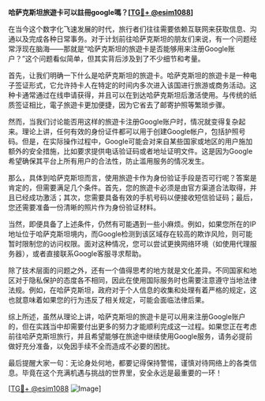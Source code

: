 **哈萨克斯坦旅遊卡可以註冊google嗎？[[TG💪+ @esim1088](https://t.me/s/esim1088)]**

在当今这个数字化飞速发展的时代，旅行者们往往需要依赖互联网来获取信息、沟通以及完成各种日常事务。对于计划前往哈萨克斯坦的朋友们来说，有一个问题经常浮现在脑海——那就是“哈萨克斯坦的旅遊卡是否能够用来注册Google账户？”这个问题看似简单，但其实背后涉及到了不少细节和考量。

首先，让我们明确一下什么是哈萨克斯坦的旅遊卡。哈萨克斯坦的旅遊卡是一种电子签证形式，它允许持卡人在特定的时间内多次进入该国进行旅游或商务活动。这种卡通常通过在线申请获得，并且可以在到达哈萨克斯坦后激活使用。与传统的纸质签证相比，電子旅遊卡更加便捷，因为它省去了邮寄护照等繁琐步骤。

然而，当我们讨论能否用这样的旅遊卡注册Google账户时，情况就变得复杂起来。理论上讲，任何有效的身份证件都可以用于创建Google帐户，包括护照号码。但是，在实际操作过程中，Google可能会对来自某些国家或地区的用户施加额外的安全措施，比如要求提供电话验证码或者地址证明文件。这是因为Google希望确保其平台上所有用户的合法性，防止滥用服务的情况发生。

那么，具体到哈萨克斯坦而言，使用旅遊卡作为身份验证手段是否可行呢？答案是肯定的，但需要满足几个条件。首先，您的旅遊卡必须是由官方渠道合法取得，并且已经成功激活；其次，您需要具备有效的手机号码以便接收短信验证码；最后，您还需要准备一份清晰的照片作为身份验证材料。

当然，即便具备了上述条件，仍然有可能遇到一些小麻烦。例如，如果您所在的IP地址位于哈萨克斯坦境内，而Google检测到该区域存在较高的欺诈风险，则可能暂时限制您的访问权限。面对这种情况，您可以尝试更换网络环境（如使用代理服务器），或者直接联系Google客服寻求帮助。

除了技术层面的问题之外，还有一个值得思考的地方就是文化差异。不同国家和地区对于隐私保护的态度各不相同，因此在使用国际服务时也需要注意遵守当地法律法规。例如，在哈萨克斯坦，政府对于个人信息的收集和处理有着严格的规定，这也就意味着如果您的行为违反了相关规定，可能会面临法律后果。

综上所述，虽然从理论上讲，哈萨克斯坦的旅遊卡是可以用来注册Google账户的，但在实践当中却需要付出更多的努力才能顺利完成这一过程。如果您正在考虑前往哈萨克斯坦旅行，并且希望能够在旅途中继续使用Google服务，请务必提前做好充分准备，以免因手续不全而造成不必要的困扰。

最后提醒大家一句：无论身处何地，都要记得保持警惕，谨慎对待网络上的各类信息。毕竟在这个充满机遇与挑战的世界里，安全永远是最重要的一环！

[[TG💪+ @esim1088](https://t.me/s/esim1088) ![Image](https://i.postimg.cc/4NQfJmqS/Snipaste-2025-05-13-00-14-12.png)]